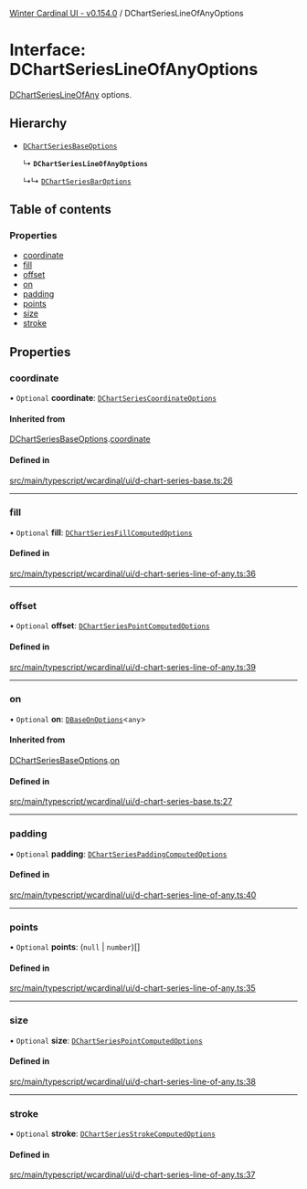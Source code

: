 [Winter Cardinal UI - v0.154.0](../index.md) / DChartSeriesLineOfAnyOptions

# Interface: DChartSeriesLineOfAnyOptions

[DChartSeriesLineOfAny](../classes/DChartSeriesLineOfAny.md) options.

## Hierarchy

- [`DChartSeriesBaseOptions`](DChartSeriesBaseOptions.md)

  ↳ **`DChartSeriesLineOfAnyOptions`**

  ↳↳ [`DChartSeriesBarOptions`](DChartSeriesBarOptions.md)

## Table of contents

### Properties

- [coordinate](DChartSeriesLineOfAnyOptions.md#coordinate)
- [fill](DChartSeriesLineOfAnyOptions.md#fill)
- [offset](DChartSeriesLineOfAnyOptions.md#offset)
- [on](DChartSeriesLineOfAnyOptions.md#on)
- [padding](DChartSeriesLineOfAnyOptions.md#padding)
- [points](DChartSeriesLineOfAnyOptions.md#points)
- [size](DChartSeriesLineOfAnyOptions.md#size)
- [stroke](DChartSeriesLineOfAnyOptions.md#stroke)

## Properties

### coordinate

• `Optional` **coordinate**: [`DChartSeriesCoordinateOptions`](DChartSeriesCoordinateOptions.md)

#### Inherited from

[DChartSeriesBaseOptions](DChartSeriesBaseOptions.md).[coordinate](DChartSeriesBaseOptions.md#coordinate)

#### Defined in

[src/main/typescript/wcardinal/ui/d-chart-series-base.ts:26](https://github.com/winter-cardinal/winter-cardinal-ui/blob/v0.154.0/src/main/typescript/wcardinal/ui/d-chart-series-base.ts#L26)

___

### fill

• `Optional` **fill**: [`DChartSeriesFillComputedOptions`](DChartSeriesFillComputedOptions.md)

#### Defined in

[src/main/typescript/wcardinal/ui/d-chart-series-line-of-any.ts:36](https://github.com/winter-cardinal/winter-cardinal-ui/blob/v0.154.0/src/main/typescript/wcardinal/ui/d-chart-series-line-of-any.ts#L36)

___

### offset

• `Optional` **offset**: [`DChartSeriesPointComputedOptions`](DChartSeriesPointComputedOptions.md)

#### Defined in

[src/main/typescript/wcardinal/ui/d-chart-series-line-of-any.ts:39](https://github.com/winter-cardinal/winter-cardinal-ui/blob/v0.154.0/src/main/typescript/wcardinal/ui/d-chart-series-line-of-any.ts#L39)

___

### on

• `Optional` **on**: [`DBaseOnOptions`](DBaseOnOptions.md)<`any`\>

#### Inherited from

[DChartSeriesBaseOptions](DChartSeriesBaseOptions.md).[on](DChartSeriesBaseOptions.md#on)

#### Defined in

[src/main/typescript/wcardinal/ui/d-chart-series-base.ts:27](https://github.com/winter-cardinal/winter-cardinal-ui/blob/v0.154.0/src/main/typescript/wcardinal/ui/d-chart-series-base.ts#L27)

___

### padding

• `Optional` **padding**: [`DChartSeriesPaddingComputedOptions`](DChartSeriesPaddingComputedOptions.md)

#### Defined in

[src/main/typescript/wcardinal/ui/d-chart-series-line-of-any.ts:40](https://github.com/winter-cardinal/winter-cardinal-ui/blob/v0.154.0/src/main/typescript/wcardinal/ui/d-chart-series-line-of-any.ts#L40)

___

### points

• `Optional` **points**: (``null`` \| `number`)[]

#### Defined in

[src/main/typescript/wcardinal/ui/d-chart-series-line-of-any.ts:35](https://github.com/winter-cardinal/winter-cardinal-ui/blob/v0.154.0/src/main/typescript/wcardinal/ui/d-chart-series-line-of-any.ts#L35)

___

### size

• `Optional` **size**: [`DChartSeriesPointComputedOptions`](DChartSeriesPointComputedOptions.md)

#### Defined in

[src/main/typescript/wcardinal/ui/d-chart-series-line-of-any.ts:38](https://github.com/winter-cardinal/winter-cardinal-ui/blob/v0.154.0/src/main/typescript/wcardinal/ui/d-chart-series-line-of-any.ts#L38)

___

### stroke

• `Optional` **stroke**: [`DChartSeriesStrokeComputedOptions`](DChartSeriesStrokeComputedOptions.md)

#### Defined in

[src/main/typescript/wcardinal/ui/d-chart-series-line-of-any.ts:37](https://github.com/winter-cardinal/winter-cardinal-ui/blob/v0.154.0/src/main/typescript/wcardinal/ui/d-chart-series-line-of-any.ts#L37)
